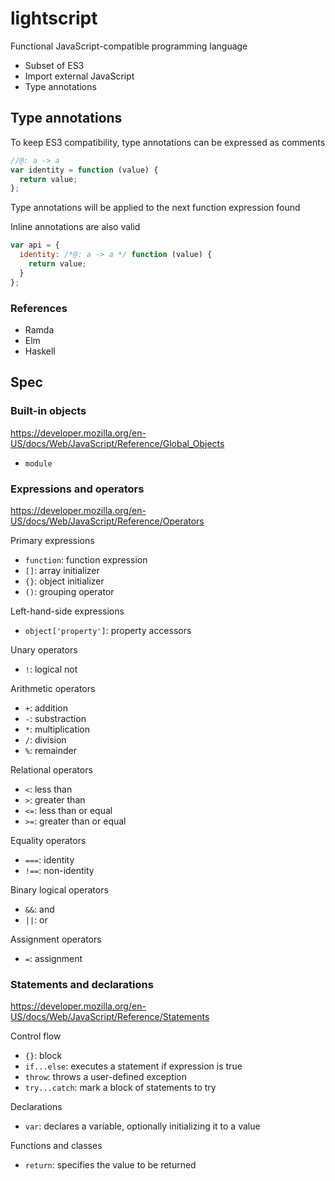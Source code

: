 lightscript
===========

Functional JavaScript-compatible programming language

  * Subset of ES3
  * Import external JavaScript 
  * Type annotations

Type annotations
----------------

To keep ES3 compatibility, type annotations can be expressed as comments

```js
//@: a -> a
var identity = function (value) {
  return value;
};
```


Type annotations will be applied to the next function expression found

Inline annotations are also valid

```js
var api = {
  identity: /*@: a -> a */ function (value) {
    return value;
  }
};
```

### References

  * Ramda
  * Elm
  * Haskell

Spec
----

### Built-in objects

<https://developer.mozilla.org/en-US/docs/Web/JavaScript/Reference/Global_Objects>

  * `module`

### Expressions and operators

<https://developer.mozilla.org/en-US/docs/Web/JavaScript/Reference/Operators>

Primary expressions

  * `function`: function expression
  * `[]`: array initializer
  * `{}`: object initializer
  * `()`: grouping operator

Left-hand-side expressions

  * `object['property']`: property accessors

Unary operators

  * `!`: logical not

Arithmetic operators

  * `+`: addition
  * `-`: substraction
  * `*`: multiplication
  * `/`: division
  * `%`: remainder

Relational operators

  * `<`: less than
  * `>`: greater than
  * `<=`: less than or equal
  * `>=`: greater than or equal

Equality operators

  * `===`: identity
  * `!==`: non-identity

Binary logical operators

  * `&&`: and
  * `||`: or

Assignment operators

  * `=`: assignment

### Statements and declarations

<https://developer.mozilla.org/en-US/docs/Web/JavaScript/Reference/Statements>

Control flow

  * `{}`: block
  * `if...else`: executes a statement if expression is true
  * `throw`: throws a user-defined exception
  * `try...catch`: mark a block of statements to try

Declarations

  * `var`: declares a variable, optionally initializing it to a value

Functions and classes

  * `return`: specifies the value to be returned
